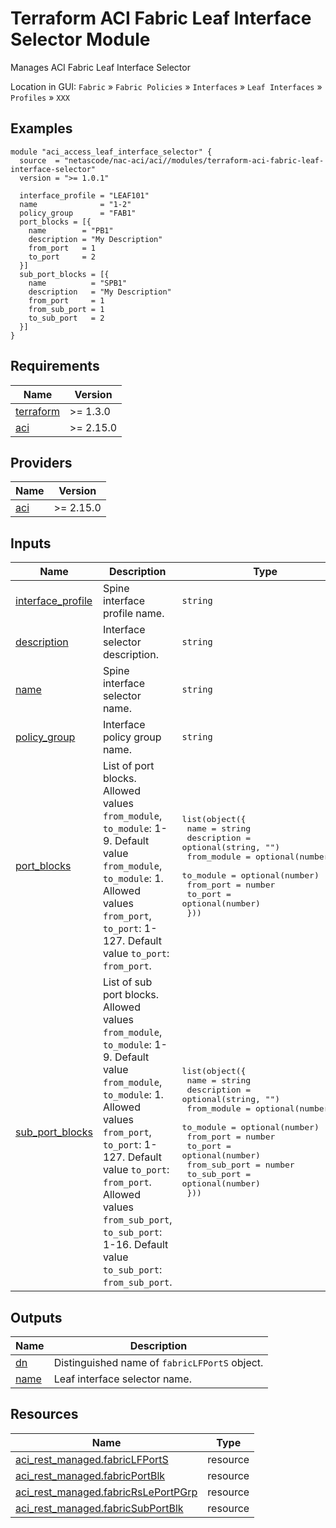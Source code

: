 <!-- BEGIN_TF_DOCS -->
# Terraform ACI Fabric Leaf Interface Selector Module

Manages ACI Fabric Leaf Interface Selector

Location in GUI:
`Fabric` » `Fabric Policies` » `Interfaces` » `Leaf Interfaces` » `Profiles` » `XXX`

## Examples

```hcl
module "aci_access_leaf_interface_selector" {
  source  = "netascode/nac-aci/aci//modules/terraform-aci-fabric-leaf-interface-selector"
  version = ">= 1.0.1"

  interface_profile = "LEAF101"
  name              = "1-2"
  policy_group      = "FAB1"
  port_blocks = [{
    name        = "PB1"
    description = "My Description"
    from_port   = 1
    to_port     = 2
  }]
  sub_port_blocks = [{
    name          = "SPB1"
    description   = "My Description"
    from_port     = 1
    from_sub_port = 1
    to_sub_port   = 2
  }]
}
```

## Requirements

| Name | Version |
|------|---------|
| <a name="requirement_terraform"></a> [terraform](#requirement\_terraform) | >= 1.3.0 |
| <a name="requirement_aci"></a> [aci](#requirement\_aci) | >= 2.15.0 |

## Providers

| Name | Version |
|------|---------|
| <a name="provider_aci"></a> [aci](#provider\_aci) | >= 2.15.0 |

## Inputs

| Name | Description | Type | Default | Required |
|------|-------------|------|---------|:--------:|
| <a name="input_interface_profile"></a> [interface\_profile](#input\_interface\_profile) | Spine interface profile name. | `string` | n/a | yes |
| <a name="input_description"></a> [description](#input\_description) | Interface selector description. | `string` | `""` | no |
| <a name="input_name"></a> [name](#input\_name) | Spine interface selector name. | `string` | n/a | yes |
| <a name="input_policy_group"></a> [policy\_group](#input\_policy\_group) | Interface policy group name. | `string` | `""` | no |
| <a name="input_port_blocks"></a> [port\_blocks](#input\_port\_blocks) | List of port blocks. Allowed values `from_module`, `to_module`: 1-9. Default value `from_module`, `to_module`: 1. Allowed values `from_port`, `to_port`: 1-127. Default value `to_port`: `from_port`. | <pre>list(object({<br/>    name        = string<br/>    description = optional(string, "")<br/>    from_module = optional(number, 1)<br/>    to_module   = optional(number)<br/>    from_port   = number<br/>    to_port     = optional(number)<br/>  }))</pre> | `[]` | no |
| <a name="input_sub_port_blocks"></a> [sub\_port\_blocks](#input\_sub\_port\_blocks) | List of sub port blocks. Allowed values `from_module`, `to_module`: 1-9. Default value `from_module`, `to_module`: 1. Allowed values `from_port`, `to_port`: 1-127. Default value `to_port`: `from_port`. Allowed values `from_sub_port`, `to_sub_port`: 1-16. Default value `to_sub_port`: `from_sub_port`. | <pre>list(object({<br/>    name          = string<br/>    description   = optional(string, "")<br/>    from_module   = optional(number, 1)<br/>    to_module     = optional(number)<br/>    from_port     = number<br/>    to_port       = optional(number)<br/>    from_sub_port = number<br/>    to_sub_port   = optional(number)<br/>  }))</pre> | `[]` | no |

## Outputs

| Name | Description |
|------|-------------|
| <a name="output_dn"></a> [dn](#output\_dn) | Distinguished name of `fabricLFPortS` object. |
| <a name="output_name"></a> [name](#output\_name) | Leaf interface selector name. |

## Resources

| Name | Type |
|------|------|
| [aci_rest_managed.fabricLFPortS](https://registry.terraform.io/providers/CiscoDevNet/aci/latest/docs/resources/rest_managed) | resource |
| [aci_rest_managed.fabricPortBlk](https://registry.terraform.io/providers/CiscoDevNet/aci/latest/docs/resources/rest_managed) | resource |
| [aci_rest_managed.fabricRsLePortPGrp](https://registry.terraform.io/providers/CiscoDevNet/aci/latest/docs/resources/rest_managed) | resource |
| [aci_rest_managed.fabricSubPortBlk](https://registry.terraform.io/providers/CiscoDevNet/aci/latest/docs/resources/rest_managed) | resource |
<!-- END_TF_DOCS -->
